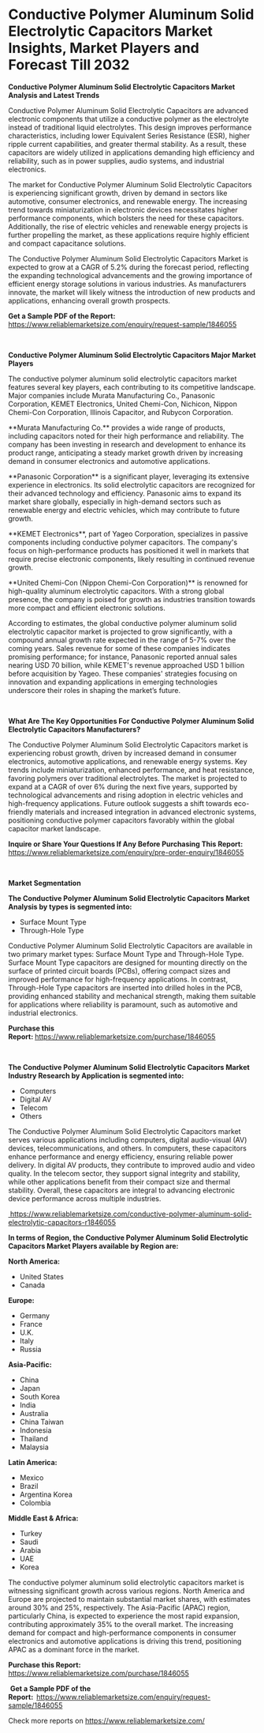<p><h1>Conductive Polymer Aluminum Solid Electrolytic Capacitors Market Insights, Market Players and Forecast Till 2032</h1></p><p><strong>Conductive Polymer Aluminum Solid Electrolytic Capacitors Market Analysis and Latest Trends</strong></p>
<p><p>Conductive Polymer Aluminum Solid Electrolytic Capacitors are advanced electronic components that utilize a conductive polymer as the electrolyte instead of traditional liquid electrolytes. This design improves performance characteristics, including lower Equivalent Series Resistance (ESR), higher ripple current capabilities, and greater thermal stability. As a result, these capacitors are widely utilized in applications demanding high efficiency and reliability, such as in power supplies, audio systems, and industrial electronics.</p><p>The market for Conductive Polymer Aluminum Solid Electrolytic Capacitors is experiencing significant growth, driven by demand in sectors like automotive, consumer electronics, and renewable energy. The increasing trend towards miniaturization in electronic devices necessitates higher performance components, which bolsters the need for these capacitors. Additionally, the rise of electric vehicles and renewable energy projects is further propelling the market, as these applications require highly efficient and compact capacitance solutions.</p><p>The Conductive Polymer Aluminum Solid Electrolytic Capacitors Market is expected to grow at a CAGR of 5.2% during the forecast period, reflecting the expanding technological advancements and the growing importance of efficient energy storage solutions in various industries. As manufacturers innovate, the market will likely witness the introduction of new products and applications, enhancing overall growth prospects.</p></p>
<p><strong>Get a Sample PDF of the Report:&nbsp;</strong> <a href="https://www.reliablemarketsize.com/enquiry/request-sample/1846055?utm_campaign=1743&utm_medium=2&utm_source=Github&utm_content=ia&utm_term=11022025&utm_id=conductive-polymer-aluminum-solid-electrolytic-capacitors">https://www.reliablemarketsize.com/enquiry/request-sample/1846055</a></p>
<p>&nbsp;</p>
<p><strong>Conductive Polymer Aluminum Solid Electrolytic Capacitors Major Market Players</strong></p>
<p><p>The conductive polymer aluminum solid electrolytic capacitors market features several key players, each contributing to its competitive landscape. Major companies include Murata Manufacturing Co., Panasonic Corporation, KEMET Electronics, United Chemi-Con, Nichicon, Nippon Chemi-Con Corporation, Illinois Capacitor, and Rubycon Corporation.</p><p>**Murata Manufacturing Co.** provides a wide range of products, including capacitors noted for their high performance and reliability. The company has been investing in research and development to enhance its product range, anticipating a steady market growth driven by increasing demand in consumer electronics and automotive applications.</p><p>**Panasonic Corporation** is a significant player, leveraging its extensive experience in electronics. Its solid electrolytic capacitors are recognized for their advanced technology and efficiency. Panasonic aims to expand its market share globally, especially in high-demand sectors such as renewable energy and electric vehicles, which may contribute to future growth.</p><p>**KEMET Electronics**, part of Yageo Corporation, specializes in passive components including conductive polymer capacitors. The company's focus on high-performance products has positioned it well in markets that require precise electronic components, likely resulting in continued revenue growth.</p><p>**United Chemi-Con (Nippon Chemi-Con Corporation)** is renowned for high-quality aluminum electrolytic capacitors. With a strong global presence, the company is poised for growth as industries transition towards more compact and efficient electronic solutions.</p><p>According to estimates, the global conductive polymer aluminum solid electrolytic capacitor market is projected to grow significantly, with a compound annual growth rate expected in the range of 5-7% over the coming years. Sales revenue for some of these companies indicates promising performance; for instance, Panasonic reported annual sales nearing USD 70 billion, while KEMET's revenue approached USD 1 billion before acquisition by Yageo. These companies' strategies focusing on innovation and expanding applications in emerging technologies underscore their roles in shaping the market’s future.</p></p>
<p>&nbsp;</p>
<p><strong>What Are The Key Opportunities For Conductive Polymer Aluminum Solid Electrolytic Capacitors Manufacturers?</strong></p>
<p><p>The Conductive Polymer Aluminum Solid Electrolytic Capacitors market is experiencing robust growth, driven by increased demand in consumer electronics, automotive applications, and renewable energy systems. Key trends include miniaturization, enhanced performance, and heat resistance, favoring polymers over traditional electrolytes. The market is projected to expand at a CAGR of over 6% during the next five years, supported by technological advancements and rising adoption in electric vehicles and high-frequency applications. Future outlook suggests a shift towards eco-friendly materials and increased integration in advanced electronic systems, positioning conductive polymer capacitors favorably within the global capacitor market landscape.</p></p>
<p><strong>Inquire or Share Your Questions If Any Before Purchasing This Report:</strong> <a href="https://www.reliablemarketsize.com/enquiry/pre-order-enquiry/1846055?utm_campaign=1743&utm_medium=2&utm_source=Github&utm_content=ia&utm_term=11022025&utm_id=conductive-polymer-aluminum-solid-electrolytic-capacitors">https://www.reliablemarketsize.com/enquiry/pre-order-enquiry/1846055</a></p>
<p>&nbsp;</p>
<p><strong>Market Segmentation</strong></p>
<p><strong>The Conductive Polymer Aluminum Solid Electrolytic Capacitors Market Analysis by types is segmented into:</strong></p>
<p><ul><li>Surface Mount Type</li><li>Through-Hole Type</li></ul></p>
<p><p>Conductive Polymer Aluminum Solid Electrolytic Capacitors are available in two primary market types: Surface Mount Type and Through-Hole Type. Surface Mount Type capacitors are designed for mounting directly on the surface of printed circuit boards (PCBs), offering compact sizes and improved performance for high-frequency applications. In contrast, Through-Hole Type capacitors are inserted into drilled holes in the PCB, providing enhanced stability and mechanical strength, making them suitable for applications where reliability is paramount, such as automotive and industrial electronics.</p></p>
<p><strong>Purchase this Report:&nbsp;</strong><a href="https://www.reliablemarketsize.com/purchase/1846055?utm_campaign=1743&utm_medium=2&utm_source=Github&utm_content=ia&utm_term=11022025&utm_id=conductive-polymer-aluminum-solid-electrolytic-capacitors">https://www.reliablemarketsize.com/purchase/1846055</a></p>
<p>&nbsp;</p>
<p><strong>The Conductive Polymer Aluminum Solid Electrolytic Capacitors Market Industry Research by Application is segmented into:</strong></p>
<p><ul><li>Computers</li><li>Digital AV</li><li>Telecom</li><li>Others</li></ul></p>
<p><p>The Conductive Polymer Aluminum Solid Electrolytic Capacitors market serves various applications including computers, digital audio-visual (AV) devices, telecommunications, and others. In computers, these capacitors enhance performance and energy efficiency, ensuring reliable power delivery. In digital AV products, they contribute to improved audio and video quality. In the telecom sector, they support signal integrity and stability, while other applications benefit from their compact size and thermal stability. Overall, these capacitors are integral to advancing electronic device performance across multiple industries.</p></p>
<p><a href="https://www.reliablemarketsize.com/conductive-polymer-aluminum-solid-electrolytic-capacitors-r1846055?utm_campaign=1743&utm_medium=2&utm_source=Github&utm_content=ia&utm_term=11022025&utm_id=conductive-polymer-aluminum-solid-electrolytic-capacitors">&nbsp;https://www.reliablemarketsize.com/conductive-polymer-aluminum-solid-electrolytic-capacitors-r1846055</a></p>
<p><strong>In terms of Region, the Conductive Polymer Aluminum Solid Electrolytic Capacitors Market Players available by Region are:</strong></p>
<p>
    <p> <strong> North America: </strong>
        <ul>
            <li>United States</li>
            <li>Canada</li>
        </ul>
        </p> 
    <p> <strong> Europe: </strong>
        <ul>
            <li>Germany</li>
            <li>France</li>
            <li>U.K.</li>
            <li>Italy</li>
            <li>Russia</li>
        </ul>
        </p> 
    <p> <strong> Asia-Pacific: </strong>
        <ul>
            <li>China</li>
            <li>Japan</li>
            <li>South Korea</li>
            <li>India</li>
            <li>Australia</li>
            <li>China Taiwan</li>
            <li>Indonesia</li>
            <li>Thailand</li>
            <li>Malaysia</li>
        </ul>
        </p> 
    <p> <strong> Latin America: </strong>
        <ul>
            <li>Mexico</li>
            <li>Brazil</li>
            <li>Argentina Korea</li>
            <li>Colombia</li>
        </ul>
        </p> 
    <p> <strong> Middle East & Africa: </strong>
        <ul>
            <li>Turkey</li>
            <li>Saudi</li>
            <li>Arabia</li>
            <li>UAE</li>
            <li>Korea</li>
        </ul>
    </p>
    </p>
<p><p>The conductive polymer aluminum solid electrolytic capacitors market is witnessing significant growth across various regions. North America and Europe are projected to maintain substantial market shares, with estimates around 30% and 25%, respectively. The Asia-Pacific (APAC) region, particularly China, is expected to experience the most rapid expansion, contributing approximately 35% to the overall market. The increasing demand for compact and high-performance components in consumer electronics and automotive applications is driving this trend, positioning APAC as a dominant force in the market.</p></p>
<p><strong>Purchase this Report: </strong><a href="https://www.reliablemarketsize.com/purchase/1846055?utm_campaign=1743&utm_medium=2&utm_source=Github&utm_content=ia&utm_term=11022025&utm_id=conductive-polymer-aluminum-solid-electrolytic-capacitors">https://www.reliablemarketsize.com/purchase/1846055</a></p>
<p>&nbsp;<strong>Get a Sample PDF of the Report:&nbsp;&nbsp;</strong><a href="https://www.reliablemarketsize.com/enquiry/request-sample/1846055?utm_campaign=1743&utm_medium=2&utm_source=Github&utm_content=ia&utm_term=11022025&utm_id=conductive-polymer-aluminum-solid-electrolytic-capacitors">https://www.reliablemarketsize.com/enquiry/request-sample/1846055</a></p>
<p><strong></strong></p>
<p>Check more reports on <a href="https://www.reliablemarketsize.com/?utm_campaign=1743&utm_medium=2&utm_source=Github&utm_content=ia&utm_term=11022025&utm_id=conductive-polymer-aluminum-solid-electrolytic-capacitors">https://www.reliablemarketsize.com/</a></p>